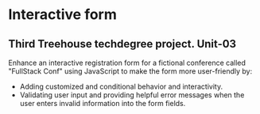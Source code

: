 # Interactive form
## Third Treehouse techdegree project. Unit-03
Enhance an interactive registration form for a fictional conference called "FullStack Conf" using JavaScript to make the form more user-friendly by:

*   Adding customized and conditional behavior and interactivity.
*   Validating user input and providing helpful error messages when the user enters invalid information into the form fields.
